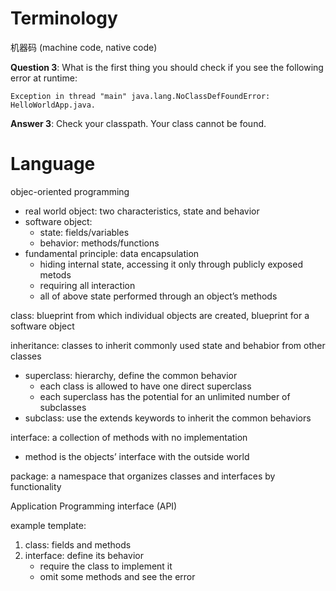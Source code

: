 # Terminology

机器码 (machine code, native code)

**Question 3**: What is the first thing you should check if you see the following error at runtime:

```
Exception in thread "main" java.lang.NoClassDefFoundError:
HelloWorldApp.java.
```

**Answer 3**: Check your classpath. Your class cannot be found.

# Language

objec-oriented programming

- real world object: two characteristics, state and behavior
- software object:
  - state: fields/variables
  - behavior: methods/functions
- fundamental principle: data encapsulation
  - hiding internal state, accessing it only through publicly exposed metods
  - requiring all interaction
  - all of above state performed through an object’s methods

class: blueprint from which individual objects are created, blueprint for a software object

inheritance: classes to inherit commonly used state and behabior from other classes

- superclass: hierarchy, define the common behavior
  - each class is allowed to have one direct superclass
  - each superclass has the potential for an unlimited number of subclasses
- subclass: use the extends keywords to inherit the common behaviors

interface: a collection of methods with no implementation

- method is the objects’ interface with the outside world

package: a namespace that organizes classes and interfaces by functionality

Application Programming interface (API)

example template:

1. class: fields and methods
2. interface: define its behavior
   - require the class to implement it
   - omit some methods and see the error
